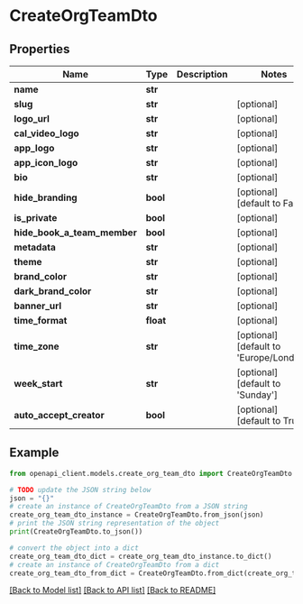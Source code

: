 # CreateOrgTeamDto


## Properties

Name | Type | Description | Notes
------------ | ------------- | ------------- | -------------
**name** | **str** |  | 
**slug** | **str** |  | [optional] 
**logo_url** | **str** |  | [optional] 
**cal_video_logo** | **str** |  | [optional] 
**app_logo** | **str** |  | [optional] 
**app_icon_logo** | **str** |  | [optional] 
**bio** | **str** |  | [optional] 
**hide_branding** | **bool** |  | [optional] [default to False]
**is_private** | **bool** |  | [optional] 
**hide_book_a_team_member** | **bool** |  | [optional] 
**metadata** | **str** |  | [optional] 
**theme** | **str** |  | [optional] 
**brand_color** | **str** |  | [optional] 
**dark_brand_color** | **str** |  | [optional] 
**banner_url** | **str** |  | [optional] 
**time_format** | **float** |  | [optional] 
**time_zone** | **str** |  | [optional] [default to 'Europe/London']
**week_start** | **str** |  | [optional] [default to 'Sunday']
**auto_accept_creator** | **bool** |  | [optional] [default to True]

## Example

```python
from openapi_client.models.create_org_team_dto import CreateOrgTeamDto

# TODO update the JSON string below
json = "{}"
# create an instance of CreateOrgTeamDto from a JSON string
create_org_team_dto_instance = CreateOrgTeamDto.from_json(json)
# print the JSON string representation of the object
print(CreateOrgTeamDto.to_json())

# convert the object into a dict
create_org_team_dto_dict = create_org_team_dto_instance.to_dict()
# create an instance of CreateOrgTeamDto from a dict
create_org_team_dto_from_dict = CreateOrgTeamDto.from_dict(create_org_team_dto_dict)
```
[[Back to Model list]](../README.md#documentation-for-models) [[Back to API list]](../README.md#documentation-for-api-endpoints) [[Back to README]](../README.md)


